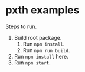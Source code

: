 # pxth examples

Steps to run.

1. Build root package.
   1. Run `npm install`.
   2. Run `npm run build`.
2. Run `npm install` here.
3. Run `npm start`.

